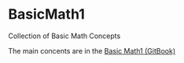# BasicMath1
Collection of Basic Math Concepts 

The main concents are in the <a href="https://nicolabernini.gitbooks.io/basic-math1/content/" target="_blank">Basic Math1 (GitBook)</a> 

